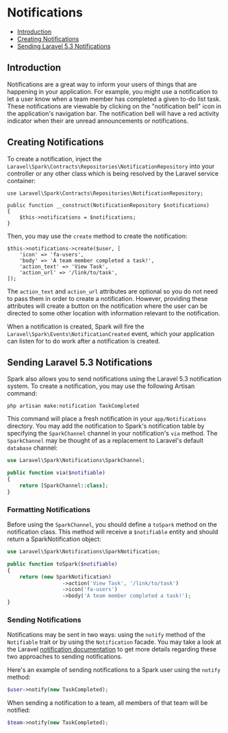 # Notifications

- [Introduction](#introduction)
- [Creating Notifications](#creating-notifications)
- [Sending Laravel 5.3 Notifications](#sending-laravel-53-notifications)

<a name="introduction"></a>
## Introduction

Notifications are a great way to inform your users of things that are happening in your application. For example, you might use a notification to let a user know when a team member has completed a given to-do list task. These notifications are viewable by clicking on the "notification bell" icon in the application's navigation bar. The notification bell will have a red activity indicator when their are unread announcements or notifications.

<a name="creating-notifications"></a>
## Creating Notifications

To create a notification, inject the `Laravel\Spark\Contracts\Repositories\NotificationRepository` into your controller or any other class which is being resolved by the Laravel service container:

    use Laravel\Spark\Contracts\Repositories\NotificationRepository;

    public function __construct(NotificationRepository $notifications)
    {
        $this->notifications = $notifications;
    }

Then, you may use the `create` method to create the notification:

    $this->notifications->create($user, [
        'icon' => 'fa-users',
        'body' => 'A team member completed a task!',
        'action_text' => 'View Task',
        'action_url' => '/link/to/task',
    ]);

The `action_text` and `action_url` attributes are optional so you do not need to pass them in order to create a notification. However, providing these attributes will create a button on the notification where the user can be directed to some other location with information relevant to the notification.

When a notification is created, Spark will fire the `Laravel\Spark\Events\NotificationCreated` event, which your application can listen for to do work after a notification is created.

<a name="sending-laravel-53-notifications"></a>
## Sending Laravel 5.3 Notifications

Spark also allows you to send notifications using the Laravel 5.3 notification system. To create a notification, you may use the following Artisan command:

```
php artisan make:notification TaskCompleted
```

This command will place a fresh notification in your `app/Notifications` directory. You may add the notification to Spark's notification table by specifying the `SparkChannel` channel in your notification's `via` method. The `SparkChannel` may be thought of as a replacement to Laravel's default `database` channel:

```php
use Laravel\Spark\Notifications\SparkChannel;

public function via($notifiable)
{
    return [SparkChannel::class];
}
```

### Formatting Notifications

Before using the `SparkChannel`, you should define a `toSpark` method on the notification class. This method will receive a `$notifiable` entity and should return a SparkNotification object:

```php
use Laravel\Spark\Notifications\SparkNotification;

public function toSpark($notifiable)
{
    return (new SparkNotification)
                  ->action('View Task', '/link/to/task')
                  ->icon('fa-users')
                  ->body('A team member completed a task!');
}
```

### Sending Notifications

Notifications may be sent in two ways: using the `notify` method of the `Notifiable` trait or by using the `Notification` facade. You may take a look at the Laravel [notification documentation](https://laravel.com/docs/5.3/notifications#sending-notifications) to get more details regarding these two approaches to sending notifications.

Here's an example of sending notifications to a Spark user using the `notify` method:

```php
$user->notify(new TaskCompleted);
```

When sending a notification to a team, all members of that team will be notified:

```php
$team->notify(new TaskCompleted);
```
